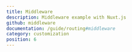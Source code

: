 ```yaml
---
title: Middleware
description: Middleware example with Nuxt.js
github: middleware
documentation: /guide/routing#middleware
category: customization
position: 6
---
```

